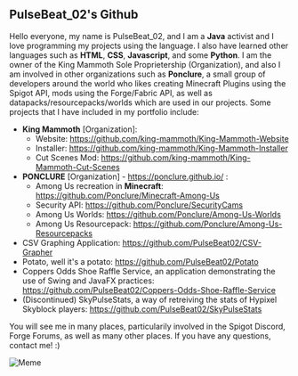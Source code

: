 ## PulseBeat_02's Github
Hello everyone, my name is PulseBeat_02, and I am a **Java** activist and I love programming my projects using the language. I also have learned other languages such as **HTML**, **CSS**, **Javascript**, and some **Python**. I am the owner of the King Mammoth Sole Proprietership (Organization), and also I am involved in other organizations such as **Ponclure**, a small group of developers around the world who likes creating Minecraft Plugins using the Spigot API, mods using the Forge/Fabric API, as well as datapacks/resourcepacks/worlds which are used in our projects. Some projects that I have included in my portfolio include:

- **King Mammoth** [Organization]:
    - Website: https://github.com/king-mammoth/King-Mammoth-Website
    - Installer: https://github.com/king-mammoth/King-Mammoth-Installer
    - Cut Scenes Mod: https://github.com/king-mammoth/King-Mammoth-Cut-Scenes
- **PONCLURE** [Organization] - https://ponclure.github.io/ :
    - Among Us recreation in **Minecraft**: https://github.com/Ponclure/Minecraft-Among-Us
    - Security API: https://github.com/Ponclure/SecurityCams
    - Among Us Worlds: https://github.com/Ponclure/Among-Us-Worlds
    - Among Us Resourcepack: https://github.com/Ponclure/Among-Us-Resourcepacks
- CSV Graphing Application: https://github.com/PulseBeat02/CSV-Grapher
- Potato, well it's a potato:  https://github.com/PulseBeat02/Potato
- Coppers Odds Shoe Raffle Service, an application demonstrating the use of Swing and JavaFX practices: https://github.com/PulseBeat02/Coppers-Odds-Shoe-Raffle-Service
- (Discontinued) SkyPulseStats, a way of retreiving the stats of Hypixel Skyblock players: https://github.com/PulseBeat02/SkyPulseStats

You will see me in many places, particularily involved in the Spigot Discord, Forge Forums, as well as many other places. If you have any questions, contact me! :)

![Meme](https://images3.memedroid.com/images/UPLOADED793/5b4f049b3a976.jpeg)
